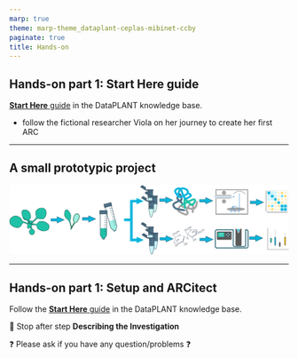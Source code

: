 ```yaml
---
marp: true
theme: marp-theme_dataplant-ceplas-mibinet-ccby
paginate: true
title: Hands-on
---
```


<style>

.yellowblock {
  display: inline-block;
  color: rgba(0, 0, 0, 0);
  width: 1em;
  height: 1em;
  background-color: #FFC000;
}

.blueblock {
  display: inline-block;
  color: rgba(0, 0, 0, 0);
  width: 1em;
  height: 1em;
  background-color: #2D3E50;
}

</style>

## Hands-on part 1: Start Here guide
[**Start Here** guide](https://nfdi4plants.github.io/nfdi4plants.knowledgebase/start-here/) in the DataPLANT knowledge base.

- follow the fictional researcher Viola on her journey to create her first ARC


---

## A small prototypic project

![](../../../images/start-here/arc-prototypic.svg)

---


## Hands-on part 1: Setup and ARCitect

Follow the [**Start Here** guide](https://nfdi4plants.github.io/nfdi4plants.knowledgebase/start-here/) in the DataPLANT knowledge base.

:pencil: Stop after step **Describing the Investigation**

:question: Please ask if you have any question/problems :question:
